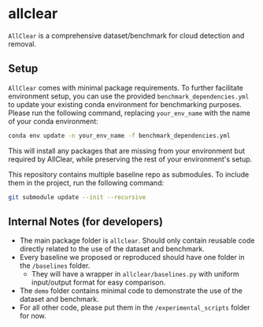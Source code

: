 # allclear

`AllClear` is a comprehensive dataset/benchmark for cloud detection and removal. 


## Setup
`AllClear` comes with minimal package requirements. To further facilitate environment setup, you can use the provided
`benchmark_dependencies.yml` to update your existing conda environment for benchmarking purposes. Please run the following 
command, replacing `your_env_name` with the name of your conda environment:
```bash
conda env update -n your_env_name -f benchmark_dependencies.yml
```
This will install any packages that are missing from your environment but required by AllClear, while preserving the rest 
of your environment's setup.



This repository contains multiple baseline repo as submodules. To include them in the project, run the following command:

```bash
git submodule update --init --recursive
```




## Internal Notes (for developers)
* The main package folder is `allclear`. Should only contain reusable code directly related to the use of the dataset and benchmark.
* Every baseline we proposed or reproduced should have one folder in the `/baselines` folder.
  * They will have a wrapper in `allclear/baselines.py` with uniform input/output format for easy comparison.
* The `demo` folder contains minimal code to demonstrate the use of the dataset and benchmark.
* For all other code, please put them in the `/experimental_scripts` folder for now.